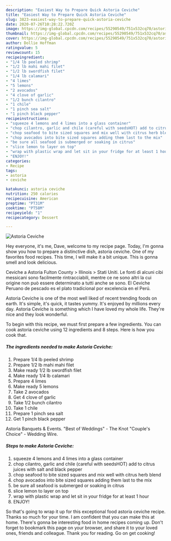 ```yaml
---
description: "Easiest Way to Prepare Quick Astoria Ceviche"
title: "Easiest Way to Prepare Quick Astoria Ceviche"
slug: 3823-easiest-way-to-prepare-quick-astoria-ceviche
date: 2020-07-26T10:28:22.720Z
image: https://img-global.cpcdn.com/recipes/55290549/751x532cq70/astoria-ceviche-recipe-main-photo.jpg
thumbnail: https://img-global.cpcdn.com/recipes/55290549/751x532cq70/astoria-ceviche-recipe-main-photo.jpg
cover: https://img-global.cpcdn.com/recipes/55290549/751x532cq70/astoria-ceviche-recipe-main-photo.jpg
author: Dollie Hoffman
ratingvalue: 5
reviewcount: 15
recipeingredient:
- "1/4 lb peeled shrimp"
- "1/2 lb mahi mahi filet"
- "1/2 lb swordfish filet"
- "1/4 lb calamari"
- "4 limes"
- "5 lemons"
- "2 avocados"
- "4 clove of garlic"
- "1/2 bunch cilantro"
- "1 chile"
- "1 pinch sea salt"
- "1 pinch black pepper"
recipeinstructions:
- "squeeze 4 lemons and 4 limes into a glass container"
- "chop cilantro, garlic and chile (careful with seedsHOT) add to citrus juices with salt and black pepper"
- "chop seafood to bite sized squares and mix well with citrus herb blend"
- "chop avocados into bite sized squares adding them last to the mix"
- "be sure all seafood is submerged or soaking in citrus"
- "slice lemon to layer on top"
- "wrap with plastic wrap and let sit in your fridge for at least 1 hour"
- "ENJOY!"
categories:
- Recipe
tags:
- astoria
- ceviche

katakunci: astoria ceviche 
nutrition: 250 calories
recipecuisine: American
preptime: "PT31M"
cooktime: "PT58M"
recipeyield: "1"
recipecategory: Dessert

---
```



![Astoria Ceviche](https://img-global.cpcdn.com/recipes/55290549/751x532cq70/astoria-ceviche-recipe-main-photo.jpg)

Hey everyone, it's me, Dave, welcome to my recipe page. Today, I'm gonna show you how to prepare a distinctive dish, astoria ceviche. One of my favorites food recipes. This time, I will make it a bit unique. This is gonna smell and look delicious.

Ceviche a Astoria Fulton County &gt; Illinois &gt; Stati Uniti. Le fonti di alcuni cibi messicani sono facilmente rintracciabili, mentre ce ne sono altri la cui origine non può essere determinato a tutti anche se sono. El Ceviche Peruano de pescado es el plato tradicional por excelencia en el Perú.

Astoria Ceviche is one of the most well liked of recent trending foods on earth. It's simple, it's quick, it tastes yummy. It's enjoyed by millions every day. Astoria Ceviche is something which I have loved my whole life. They're nice and they look wonderful.


To begin with this recipe, we must first prepare a few ingredients. You can cook astoria ceviche using 12 ingredients and 8 steps. Here is how you cook that.

<!--inarticleads1-->

##### The ingredients needed to make Astoria Ceviche:

1. Prepare 1/4 lb peeled shrimp
1. Prepare 1/2 lb mahi mahi filet
1. Make ready 1/2 lb swordfish filet
1. Make ready 1/4 lb calamari
1. Prepare 4 limes
1. Make ready 5 lemons
1. Take 2 avocados
1. Get 4 clove of garlic
1. Take 1/2 bunch cilantro
1. Take 1 chile
1. Prepare 1 pinch sea salt
1. Get 1 pinch black pepper


Astoria Banquets &amp; Events. &#34;Best of Weddings&#34; - The Knot &#34;Couple&#39;s Choice&#34; - Wedding Wire. 

<!--inarticleads2-->

##### Steps to make Astoria Ceviche:

1. squeeze 4 lemons and 4 limes into a glass container
1. chop cilantro, garlic and chile (careful with seedsHOT) add to citrus juices with salt and black pepper
1. chop seafood to bite sized squares and mix well with citrus herb blend
1. chop avocados into bite sized squares adding them last to the mix
1. be sure all seafood is submerged or soaking in citrus
1. slice lemon to layer on top
1. wrap with plastic wrap and let sit in your fridge for at least 1 hour
1. ENJOY!




So that's going to wrap it up for this exceptional food astoria ceviche recipe. Thanks so much for your time. I am confident that you can make this at home. There's gonna be interesting food in home recipes coming up. Don't forget to bookmark this page on your browser, and share it to your loved ones, friends and colleague. Thank you for reading. Go on get cooking!

